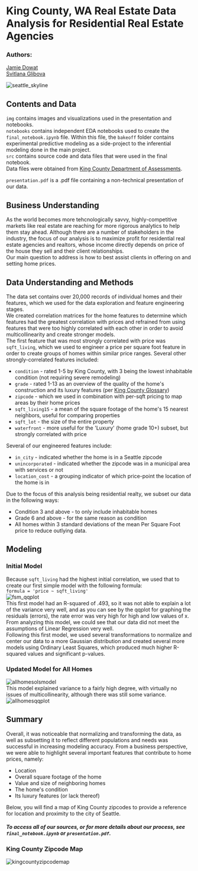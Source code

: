 # King County, WA Real Estate Data Analysis for Residential Real Estate Agencies  
### Authors:  
[Jamie Dowat](mailto:jamie.dowat44@gmail.com)  
[Svitlana Glibova](mailto:s.glibova@gmail.com)  

![seattle_skyline](img/seattleskyline.png)

## Contents and Data  
`img` contains images and visualizations used in the presentation and notebooks.  
`notebooks` contains independent EDA notebooks used to create the `final_notebook.ipynb` file. Within this file, the `bakeoff` folder contains 
experimental predictive modeling as a side-project to the inferential modeling done in the main project.  
`src` contains source code and data files that were used in the final notebook.  
Data files were obtained from [King County Department of Assessments](info.kingcounty.gov/assessor/DataDownload/default.aspx).

`presentation.pdf` is a .pdf file containing a non-technical presentation of our data.  
  
## Business Understanding
As the world becomes more tehcnologically savvy, highly-competitive markets like real estate are reaching for more rigorous analytics to 
help them stay ahead. Although there are a number of stakeholders in the industry, the focus of our analysis is to maximize profit for
residential real estate agencies and realtors, whose income directly depends on price of the house they sell and their client relationships.  
Our main question to address is how to best assist clients in offering on and setting home prices.  
## Data Understanding and Methods  
The data set contains over 20,000 records of individual homes and their features, which we used for the data exploration and feature engineering stages.  
We created correlation matrices for the home features to determine which features had the greatest correlation with prices and refrained from
using features that were too highly correlated with each other in order to avoid multicollinearity and create stronger models.  
The first feature that was most strongly correlated with price was `sqft_living`, which we used to engineer a price per square foot feature in order to create
groups of homes within similar price ranges. Several other strongly-correlated features included:  
* `condition` - rated 1-5 by King County, with 3 being the lowest inhabitable condition (not requiring severe remodeling)  
* `grade` - rated 1-13 as an overview of the quality of the home's construction and its luxury features (per [King County Glossary](info.kingcounty.gov/assessor/esales/Glossary.aspx?type=r))  
* `zipcode` - which we used in combination with per-sqft pricing to map areas by their home prices
* `sqft_living15` - a mean of the square footage of the home's 15 nearest neighbors, useful for comparing properties
* `sqft_lot` - the size of the entire property  
* `waterfront` - more useful for the 'Luxury' (home grade 10+) subset, but strongly correlated with price  

Several of our engineered features include:  
* `in_city` - indicated whether the home is in a Seattle zipcode  
* `unincorporated` - indicated whether the zipcode was in a municipal area with services or not
* `location_cost` - a grouping indicator of which price-point the location of the home is in

Due to the focus of this analysis being residential realty, we subset our data in the following ways:  
* Condition 3 and above - to only include inhabitable homes
* Grade 6 and above - for the same reason as condition   
* All homes within 3 standard deviations of the mean Per Square Foot price to reduce outlying data.  

## Modeling  
### Initial Model  
Because `sqft_living` had the highest initial correlation, we used that to create our first simple model with the following formula:  
`formula = 'price ~ sqft_living'`  
![fsm_qqplot](img/initialmodel.png)  
This first model had an R-squared of .493, so it was not able to explain a lot of the variance very well, and as you can see by the qqplot for 
graphing the residuals (errors), the rate error was very high for high and low values of x. From analyzing this model, we could see that our
data did not meet the assumptions of Linear Regression very well.  
Following this first model, we used several transformations to normalize and center our data to a more Gaussian distribution and created
several more models using Ordinary Least Squares, which produced much higher R-squared values and significant p-values.  
### Updated Model for All Homes  
![allhomesolsmodel](img/allhomesols.JPG)  
This model explained variance to a fairly high degree, with virtually no issues of multicollinearity, although there was still some variance.  
![allhomesqqplot](img/allhomesfinalmodel.png)

## Summary
Overall, it was noticeable that normalizing and transforming the data, as well as subsetting it to reflect different populations and needs was
successful in increasing modeling accuracy. From a business perspective, we were able to highlight several important features that contribute
to home prices, namely:
* Location  
* Overall square footage of the home   
* Value and size of neighboring homes  
* The home's condition  
* Its luxury features (or lack thereof)  

Below, you will find a map of King County zipcodes to provide a reference for location and proximity to the city of Seattle.  


##### To access all of our sources, or for more details about our process, see `final_notebook.ipynb` or `presentation.pdf`.


### King County Zipcode Map
![kingcountyzipcodemap](img/KingCountyMap.png)
